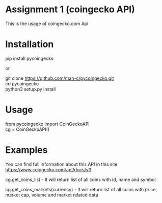 # Assignment 1 (coingecko API)
This is the usage of coingecko.com Api

# Installation
pip install pycoingecko

or

git clone https://github.com/man-c/pycoingecko.git <br />
cd pycoingecko <br />
python3 setup.py install

# Usage
from pycoingecko import CoinGeckoAPI <br />
cg = CoinGeckoAPI()


# Examples
You can find full information about this API in this site https://www.coingecko.com/api/docs/v3

cg.get_coins_list - It will return list of all coins with id, name and symbol

cg.get_coins_markets(currency) - It will return list of all coins with price, market cap, volume and market related data
